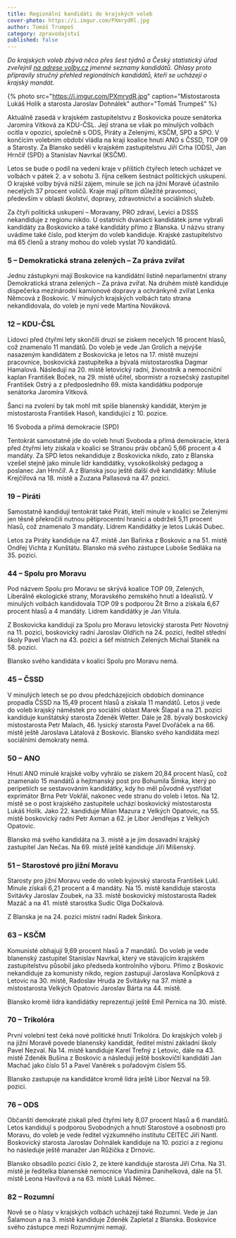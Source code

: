 ```yaml
---
title: Regionální kandidáti do krajských voleb
cover-photo: https://i.imgur.com/PXmrydRl.jpg
author: Tomáš Trumpeš
category: zpravodajství
published: false
---
```


*Do krajských voleb zbývá něco přes šest týdnů a Český statistický úřad zveřejnil [na adrese volby.cz](https://volby.cz/) jmenné seznamy kandidátů. Ohlasy proto připravily stručný přehled regionálních kandidátů, kteří se ucházejí o krajský mandát.*

{% photo src="https://i.imgur.com/PXmrydR.jpg" caption="Místostarosta Lukáš Holík a starosta Jaroslav Dohnálek" author="Tomáš Trumpeš" %}

Aktuálně zasedá v krajském zastupitelstvu z Boskovicka pouze senátorka Jaromíra Vítková za KDU-ČSL. Její strana se však po minulých volbách ocitla v opozici, společně s ODS, Piráty a Zelenými, KSČM, SPD a SPO. V končícím volebním období vládla na kraji koalice hnutí ANO s ČSSD, TOP 09 a Starosty. Za Blansko seděli v krajském zastupitelstvu Jiří Crha (ODS), Jan Hrnčíř (SPD) a Stanislav Navrkal (KSČM).

Letos se bude o podíl na vedení kraje v příštích čtyřech letech ucházet ve volbách v pátek 2. a v sobotu 3. října celkem šestnáct politických uskupení. O krajské volby bývá nižší zájem, minule se jich na jižní Moravě účastnilo necelých 37 procent voličů. Kraje mají přitom důležité pravomoci, především v oblasti školství, dopravy, zdravotnictví a sociálních služeb.

Za čtyři politická uskupení – Moravany, PRO zdraví, Levici a DSSS nekandiduje z regionu nikdo. U ostatních dvanácti kandidátek jsme vybrali kandidáty za Boskovicko a také kandidáty přímo z Blanska. U názvu strany uvádíme také číslo, pod kterým do voleb kandiduje. Krajské zastupitelstvo má 65 členů a strany mohou do voleb vyslat 70 kandidátů.

### 5 – Demokratická strana zelených – Za práva zvířat

Jednu zástupkyni mají Boskovice na kandidátní listině neparlamentní strany Demokratická strana zelených – Za práva zvířat. Na druhém místě kandiduje dispečerka mezinárodní kamionové dopravy a ochránkyně zvířat Lenka Němcová z Boskovic. V minulých krajských volbách tato strana nekandidovala, do voleb je nyní vede Martina Nováková.

### 12 – KDU-ČSL

Lidovci před čtyřmi lety skončili druzí se ziskem necelých 16 procent hlasů, což znamenalo 11 mandátů. Do voleb je vede Jan Grolich a nejvýše nasazeným kandidátem z Boskovicka je letos na 17. místě muzejní pracovnice, boskovická zastupitelka a bývalá místostarostka Dagmar Hamalová. Následují na 20. místě letovický radní, živnostník a nemocniční kaplan František Boček, na 29. místě učitel, sbormistr a rozsečský zastupitel František Ostrý a z předposledního 69. místa kandidátku podporuje senátorka Jaromíra Vítková. 

Šanci na zvolení by tak mohl mít spíše blanenský kandidát, kterým je místostarosta František Hasoň, kandidující z 10. pozice.

16 Svoboda a přímá demokracie (SPD)

Tentokrát samostatně jde do voleb hnutí Svoboda a přímá demokracie, která před čtyřmi lety získala v koalici se Stranou práv občanů 5,66 procent a 4 mandáty. Za SPD letos nekandiduje z Boskovicka nikdo, zato z Blanska vzešel stejně jako minule lídr kandidátky, vysokoškolský pedagog a poslanec Jan Hrnčíř. A z Blanska jsou ještě další dvě kandidátky: Miluše Krejčířová na 18. místě a Zuzana Pallasová na 47. pozici.

### 19 – Piráti

Samostatně kandidují tentokrát také Piráti, kteří minule v koalici se Zelenými jen těsně překročili nutnou pětiprocentní hranici a obdrželi 5,11 procent hlasů, což znamenalo 3 mandáty. Lídrem Kandidátky je letos Lukáš Dubec.

Letos za Piráty kandiduje na 47. místě Jan Bařinka z Boskovic a na 51. místě Ondřej Vichta z Kunštátu. Blansko má svého zástupce Luboše Sedláka na 35. pozici.

### 44 – Spolu pro Moravu

Pod názvem Spolu pro Moravu se skrývá koalice TOP 09, Zelených, Liberálně ekologické strany, Moravského zemského hnutí a Idealistů. V minulých volbách kandidovala TOP 09 s podporou Žít Brno a získala 6,67 procent hlasů a 4 mandáty. Lídrem kandidátky je Jan Vitula.

Z Boskovicka kandidují za Spolu pro Moravu letovický starosta Petr Novotný na 11. pozici, boskovický radní Jaroslav Oldřich na 24. pozici, ředitel střední školy Pavel Vlach na 43. pozici a šéf místních Zelených Michal Staněk na 58. pozici.

Blansko svého kandidáta v koalici Spolu pro Moravu nemá.

### 45 – ČSSD

V minulých letech se po dvou předcházejících obdobích dominance propadla ČSSD na 15,49 procent hlasů a získala 11 mandátů. Letos ji vede do voleb krajský náměstek pro sociální oblast Marek Šlapal a na 21. pozici kandiduje kunštátský starosta Zdeněk Wetter. Dále je 28. bývalý boskovický místostarosta Petr Malach, 46. lysický starosta Pavel Dvořáček a na 66. místě ještě Jaroslava Látalová z Boskovic.
Blansko svého kandidáta mezi sociálními demokraty nemá.

### 50 – ANO 

Hnutí ANO minulé krajské volby vyhrálo se ziskem 20,84 procent hlasů, což znamenalo 15 mandátů a hejtmanský post pro Bohumila Šimka, který po peripetiích se sestavováním kandidátky, kdy ho měl původně vystřídat exprimátor Brna Petr Vokřál, nakonec vede stranu do voleb i letos. Na 12. místě se o post krajského zastupitele uchází boskovický místostarosta Lukáš Holík. Jako 22. kandiduje Milan Mazura z Velkých Opatovic, na 55. místě boskovický radní Petr Axman a 62. je Libor Jendřejas z Velkých Opatovic.

Blansko má svého kandidáta na 3. místě a je jím dosavadní krajský zastupitel Jan Nečas. Na 69. místě ještě kandiduje Jiří Míšenský.

### 51 – Starostové pro jižní Moravu

Starosty pro jižní Moravu vede do voleb kyjovský starosta František Lukl. Minule získali 6,21 procent a 4 mandáty. Na 15. místě kandiduje starosta Svitávky Jaroslav Zoubek, na 33. místě boskovický místostarosta Radek Mazáč a na 41. místě starostka Sudic Olga Dočkalová.

Z Blanska je na 24. pozici místní radní Radek Šinkora.

### 63 – KSČM

Komunisté obhajují 9,69 procent hlasů a 7 mandátů. Do voleb je vede blanenský zastupitel Stanislav Navrkal, který ve stávajícím krajském zastupitelstvu působil jako předseda kontrolního výboru. Přímo z Boskovic nekandiduje za komunisty nikdo, region zastupují Jaroslava Konůpková z Letovic na 30. místě, Radoslav Hruda ze Svitávky na 37. místě a místostarosta Velkých Opatovic Jaroslav Bárta na 44. místě.

Blansko kromě lídra kandidátky reprezentují ještě Emil Pernica na 30. místě.

### 70 – Trikolóra

První volební test čeká nové politické hnutí Trikolóra. Do krajských voleb ji na jižní Moravě povede blanenský kandidát, ředitel místní základní školy Pavel Nezval. Na 14. místě kandiduje Karel Trefný z Letovic, dále na 43. místě Zdeněk Bušina z Boskovic a následují ještě boskovičtí kandidáti Jan Machač jako číslo 51 a Pavel Vaněrek s pořadovým číslem 55.

Blansko zastupuje na kandidátce kromě lídra ještě Libor Nezval na 59. pozici.

### 76 – ODS

Občanští demokraté získali před čtyřmi lety 8,07 procent hlasů a 6 mandátů. Letos kandidují s podporou Svobodných a hnutí Starostové a osobnosti pro Moravu, do voleb je vede ředitel výzkumného institutu CEITEC Jiří Nantl. Boskovický starosta Jaroslav Dohnálek kandiduje na 10. pozici a z regionu ho následuje ještě manažer Jan Růžička z Drnovic. 

Blansko obsadilo pozici číslo 2, ze které kandiduje starosta Jiří Crha. Na 31. místě je ředitelka blanenské nemocnice Vladimíra Danihelková, dále na 51. místě Leona Havířová a na 63. místě Lukáš Němec.

### 82 – Rozumní

Nově se o hlasy v krajských volbách ucházejí také Rozumní. Vede je Jan Šalamoun a na 3. místě kandiduje Zdeněk Zapletal z Blanska. Boskovice svého zástupce mezi Rozumnými nemají.
